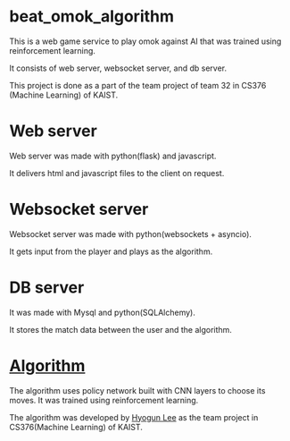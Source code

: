 # beat_omok_algorithm

This is a web game service to play omok against AI that was trained using reinforcement learning.

It consists of web server, websocket server, and db server.

This project is done as a part of the team project of team 32 in CS376 (Machine Learning) of KAIST.

# Web server

Web server was made with python(flask) and javascript.

It delivers html and javascript files to the client on request.

# Websocket server

Websocket server was made with python(websockets + asyncio).

It gets input from the player and plays as the algorithm.

# DB server

It was made with Mysql and python(SQLAlchemy).

It stores the match data between the user and the algorithm.

# [Algorithm](https://github.com/lumiknit/journey-to-learn-omok)

The algorithm uses policy network built with CNN layers to choose its moves. It was trained using reinforcement learning.

The algorithm was developed by [Hyogun Lee](https://github.com/lumiknit/) as the team project in CS376(Machine Learning) of KAIST.
